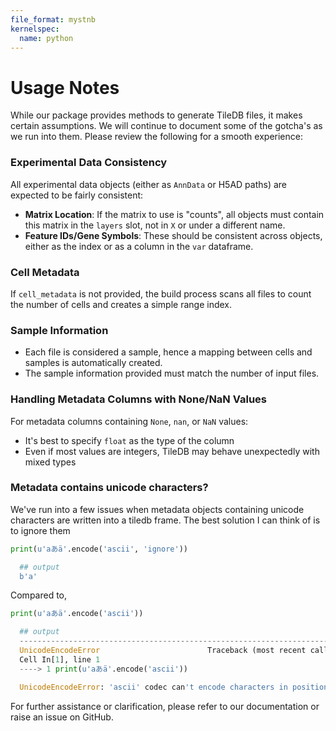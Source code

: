 ```yaml
---
file_format: mystnb
kernelspec:
  name: python
---
```


# Usage Notes

While our package provides methods to generate TileDB files, it makes certain assumptions. We will continue to document some of the gotcha's as we run into them. Please review the following for a smooth experience:

### Experimental Data Consistency

All experimental data objects (either as `AnnData` or H5AD paths) are expected to be fairly consistent:

- **Matrix Location**: If the matrix to use is "counts", all objects must contain this matrix in the `layers` slot, not in `X` or under a different name.
- **Feature IDs/Gene Symbols**: These should be consistent across objects, either as the index or as a column in the `var` dataframe.

### Cell Metadata

If `cell_metadata` is not provided, the build process scans all files to count the number of cells and creates a simple range index.

### Sample Information

- Each file is considered a sample, hence a mapping between cells and samples is automatically created.
- The sample information provided must match the number of input files.

### Handling Metadata Columns with None/NaN Values

For metadata columns containing `None`, `nan`, or `NaN` values:
- It's best to specify `float` as the type of the column
- Even if most values are integers, TileDB may behave unexpectedly with mixed types

### Metadata contains unicode characters?

We've run into a few issues when metadata objects containing unicode characters are written into a tiledb frame.
The best solution I can think of is to ignore them

```python
print(u'aあä'.encode('ascii', 'ignore'))

  ## output
  b'a'
```
Compared to,

```python
print(u'aあä'.encode('ascii'))

  ## output
  ---------------------------------------------------------------------------
  UnicodeEncodeError                        Traceback (most recent call last)
  Cell In[1], line 1
  ----> 1 print(u'aあä'.encode('ascii'))

  UnicodeEncodeError: 'ascii' codec can't encode characters in position 1-2: ordinal not in range(128)
```

For further assistance or clarification, please refer to our documentation or raise an issue on GitHub.
